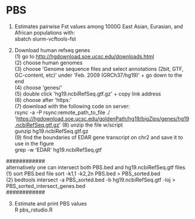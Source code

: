 # PBS
1. Estimates pairwise Fst values among 1000G East Asian, Eurasian, and African populations with:    
sbatch slurm-vcftools-fst

2. Download human refseq genes   
(1) go to http://hgdownload.soe.ucsc.edu/downloads.html  
(2) choose human genomes  
(3) choose 'Genome sequence files and select annotations (2bit, GTF, GC-content, etc)' under 'Feb. 2009 (GRCh37/hg19)' + go down to the end   
(4) choose 'genes/'   
(5) double click 'hg19.ncbiRefSeq.gtf.gz' + copy link address   
(6) choose after 'https:'   
(7) download with the following code on server:   
	rsync -a -P rsync:remote_path_to_file ./    
	'https://hgdownload.soe.ucsc.edu/goldenPath/hg19/bigZips/genes/hg19.ncbiRefSeq.gtf.gz'
(8) unzip the file w/script    
	gunzip hg19.ncbiRefSeq.gtf.gz   
(9) find the boundaries of EDAR gene transcript on chr2 and save it to use in the figure   
	grep -w 'EDAR' hg19.ncbiRefSeq.gtf  

############    
    alternatively one can intersect both PBS.bed and hg19.ncbiRefSeq.gtf files     
	 (1) sort PBS.bed file sort -k1,1 -k2,2n PBS.bed > PBS_sorted.bed    
	 (2) bedtools intersect -a PBS_sorted.bed -b hg19.ncbiRefSeq.gtf -loj > PBS_sorted_intersect_genes.bed    
############    

3. Estimate and print PBS values   
R pbs_rstudio.R   
